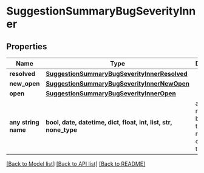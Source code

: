 # SuggestionSummaryBugSeverityInner


## Properties
Name | Type | Description | Notes
------------ | ------------- | ------------- | -------------
**resolved** | [**SuggestionSummaryBugSeverityInnerResolved**](SuggestionSummaryBugSeverityInnerResolved.md) |  | [optional] 
**new_open** | [**SuggestionSummaryBugSeverityInnerNewOpen**](SuggestionSummaryBugSeverityInnerNewOpen.md) |  | [optional] 
**open** | [**SuggestionSummaryBugSeverityInnerOpen**](SuggestionSummaryBugSeverityInnerOpen.md) |  | [optional] 
**any string name** | **bool, date, datetime, dict, float, int, list, str, none_type** | any string name can be used but the value must be the correct type | [optional]

[[Back to Model list]](../README.md#documentation-for-models) [[Back to API list]](../README.md#documentation-for-api-endpoints) [[Back to README]](../README.md)


